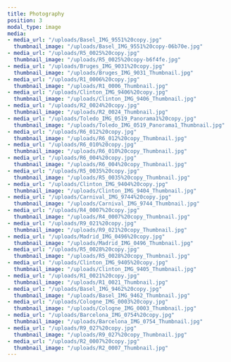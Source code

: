 ```yaml
---
title: Photography
position: 3
modal_type: image
media:
- media_url: "/uploads/Basel_IMG_9551%20copy.jpg"
  thumbnail_image: "/uploads/Basel_IMG_9551%20copy-06b70e.jpg"
- media_url: "/uploads/R5_0025%20copy.jpg"
  thumbnail_image: "/uploads/R5_0025%20copy-b6f4fe.jpg"
- media_url: "/uploads/Bruges_IMG_9031%20copy.jpg"
  thumbnail_image: "/uploads/Bruges_IMG_9031_Thumbnail.jpg"
- media_url: "/uploads/R1_0006%20copy.jpg"
  thumbnail_image: "/uploads/R1_0006_Thumbnail.jpg"
- media_url: "/uploads/Clinton_IMG_9406%20copy.jpg"
  thumbnail_image: "/uploads/Clinton_IMG_9406_Thumbnail.jpg"
- media_url: "/uploads/R2_0024%20copy.jpg"
  thumbnail_image: "/uploads/R2_0024_Thumbnail.jpg"
- media_url: "/uploads/Toledo_IMG_0519_Panorama1%20copy.jpg"
  thumbnail_image: "/uploads/Toledo_IMG_0519_Panorama1_Thumbnail.jpg"
- media_url: "/uploads/R6_012%20copy.jpg"
  thumbnail_image: "/uploads/R6_012%20copy_Thumbnail.jpg"
- media_url: "/uploads/R6_010%20copy.jpg"
  thumbnail_image: "/uploads/R6_010%20copy_Thumbnail.jpg"
- media_url: "/uploads/R6_004%20copy.jpg"
  thumbnail_image: "/uploads/R6_004%20copy_Thumbnail.jpg"
- media_url: "/uploads/R5_0035%20copy.jpg"
  thumbnail_image: "/uploads/R5_0035%20copy_Thumbnail.jpg"
- media_url: "/uploads/Clinton_IMG_9404%20copy.jpg"
  thumbnail_image: "/uploads/Clinton_IMG_9404_Thumbnail.jpg"
- media_url: "/uploads/Carnival_IMG_9744%20copy.jpg"
  thumbnail_image: "/uploads/Carnival_IMG_9744_Thumbnail.jpg"
- media_url: "/uploads/R4_0007%20copy.jpg"
  thumbnail_image: "/uploads/R4_0007%20copy_Thumbnail.jpg"
- media_url: "/uploads/R9_021%20copy.jpg"
  thumbnail_image: "/uploads/R9_021%20copy_Thumbnail.jpg"
- media_url: "/uploads/Madrid_IMG_0496%20copy.jpg"
  thumbnail_image: "/uploads/Madrid_IMG_0496_Thumbnail.jpg"
- media_url: "/uploads/R5_0028%20copy.jpg"
  thumbnail_image: "/uploads/R5_0028%20copy_Thumbnail.jpg"
- media_url: "/uploads/Clinton_IMG_9405%20copy.jpg"
  thumbnail_image: "/uploads/Clinton_IMG_9405_Thumbnail.jpg"
- media_url: "/uploads/R1_0021%20copy.jpg"
  thumbnail_image: "/uploads/R1_0021_Thumbnail.jpg"
- media_url: "/uploads/Basel_IMG_9462%20copy.jpg"
  thumbnail_image: "/uploads/Basel_IMG_9462_Thumbnail.jpg"
- media_url: "/uploads/Cologne_IMG_0003%20copy.jpg"
  thumbnail_image: "/uploads/Cologne_IMG_0003_Thumbnail.jpg"
- media_url: "/uploads/Barcelona_IMG_0754%20copy.jpg"
  thumbnail_image: "/uploads/Barcelona_IMG_0754_Thumbnail.jpg"
- media_url: "/uploads/R9_027%20copy.jpg"
  thumbnail_image: "/uploads/R9_027%20copy_Thumbnail.jpg"
- media_url: "/uploads/R2_0007%20copy.jpg"
  thumbnail_image: "/uploads/R2_0007_Thumbnail.jpg"
---
```


